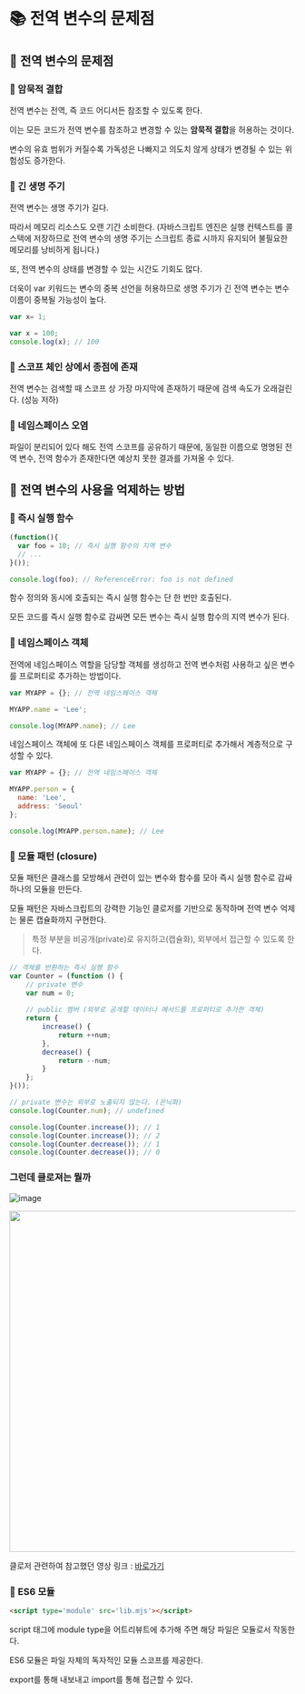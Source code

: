 # 📚 전역 변수의 문제점
## 🎀 전역 변수의 문제점
### 📌 암묵적 결합
전역 변수는 전역, 즉 코드 어디서든 참조할 수 있도록 한다.

이는 모든 코드가 전역 변수를 참조하고 변경할 수 있는 **암묵적 결합**을 허용하는 것이다.

변수의 유효 범위가 커질수록 가독성은 나빠지고 의도치 않게 상태가 변경될 수 있는 위험성도 증가한다.

### 📌 긴 생명 주기
전역 변수는 생명 주기가 길다.

따라서 메모리 리소스도 오랜 기간 소비한다. (자바스크립트 엔진은 실행 컨텍스트를 콜스택에 저장하므로 전역 변수의 생명 주기는 스크립트 종료 시까지 유지되어 불필요한 메모리를 낭비하게 됩니다.)

또, 전역 변수의 상태를 변경할 수 있는 시간도 기회도 많다.

더욱이 var 키워드는 변수의 중복 선언을 허용하므로 생명 주기가 긴 전역 변수는 변수 이름이 중복될 가능성이 높다.

```js
var x= 1;

var x = 100;
console.log(x); // 100
```

### 📌 스코프 체인 상에서 종점에 존재
전역 변수는 검색할 때 스코프 상 가장 마지막에 존재하기 때문에 검색 속도가 오래걸린다. (성능 저하)

### 📌 네임스페이스 오염
파일이 분리되어 있다 해도 전역 스코프를 공유하기 때문에, 동일한 이름으로 명명된 전역 변수, 전역 함수가 존재한다면 예상치 못한 결과를 가져올 수 있다.


## 🎀 전역 변수의 사용을 억제하는 방법

### 📌 즉시 실행 함수
```js
(function(){
  var foo = 10; // 즉시 실행 함수의 지역 변수
  // ...
}());

console.log(foo); // ReferenceError: foo is not defined
```

함수 정의와 동시에 호출되는 즉시 실행 함수는 단 한 번만 호출된다.

모든 코드를 즉시 실행 함수로 감싸면 모든 변수는 즉시 실행 함수의 지역 변수가 된다.

### 📌 네임스페이스 객체

전역에 네임스페이스 역할을 담당할 객체를 생성하고 전역 변수처럼 사용하고 싶은 변수를 프로퍼티로 추가하는 방법이다.

```js
var MYAPP = {}; // 전역 네임스페이스 객체

MYAPP.name = 'Lee';

console.log(MYAPP.name); // Lee
```

네임스페이스 객체에 또 다른 네임스페이스 객체를 프로퍼티로 추가해서 계층적으로 구성할 수 있다.

```js
var MYAPP = {}; // 전역 네임스페이스 객체

MYAPP.person = {
  name: 'Lee',
  address: 'Seoul'
};

console.log(MYAPP.person.name); // Lee
```

### 📌 모듈 패턴 (closure)
모듈 패턴은 클래스를 모방해서 관련이 있는 변수와 함수를 모아 즉시 실행 함수로 감싸 하나의 모듈을 만든다.

모듈 패턴은 자바스크립트의 강력한 기능인 클로저를 기반으로 동작하며 전역 변수 억제는 물론 캡슐화까지 구현한다.

> 특정 부분을 비공개(private)로 유지하고(캡슐화), 외부에서 접근할 수 있도록 한다.

```js
// 객체를 반환하는 즉시 실행 함수
var Counter = (function () {
	// private 변수
    var num = 0;
    
    // public 멤버 (외부로 공개할 데이터나 메서드를 프로퍼티로 추가한 객체)
    return {
    	increase() {
        	return ++num;
        },
        decrease() {
        	return --num;
        }
    };
}());

// private 변수는 외부로 노출되지 않는다. (은닉화)
console.log(Counter.num); // undefined

console.log(Counter.increase()); // 1
console.log(Counter.increase()); // 2
console.log(Counter.decrease()); // 1
console.log(Counter.decrease()); // 0
```

### 그런데 클로져는 뭘까
![image](https://github.com/mingzzi96/js-deep-dive-study/assets/134386378/4e6f5392-3ad2-4668-9542-54556a7ea958)


<img width="600" src="https://github.com/mingzzi96/js-deep-dive-study/assets/134386378/9570f0ff-b025-4e6e-ae36-420432df3ec7"/>



클로저 관련하여 참고했던 영상 링크 : [바로가기](https://www.youtube.com/watch?v=tpl2oXQkGZs)

### 📌 ES6 모듈

```html
<script type='module' src='lib.mjs'></script>
```

script 태그에 module type을 어트리뷰트에 추가해 주면 해당 파일은 모듈로서 작동한다.

ES6 모듈은 파일 자체의 독자적인 모듈 스코프를 제공한다.

export를 통해 내보내고 import를 통해 접근할 수 있다.
